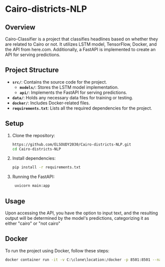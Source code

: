 # Cairo-districts-NLP

## Overview

Cairo-Classifier is a project that classifies headlines based on whether they are related to Cairo or not. It utilizes LSTM model, TensorFlow, Docker, and the API from here.com. Additionally, a FastAPI is implemented to create an API for serving predictions.

## Project Structure

- **`src/`**: Contains the source code for the project.
  - **`models/`**: Stores the LSTM model implementation.
  - **`api/`**: Implements the FastAPI for serving predictions.
- **`data/`**: Holds any necessary data files for training or testing.
- **`docker/`**: Includes Docker-related files.
- **`requirements.txt`**: Lists all the required dependencies for the project.

## Setup

1. Clone the repository:

    ```bash
    https://github.com/ELSOUDY2030/Cairo-districts-NLP.git
    cd Cairo-districts-NLP
    ```

2. Install dependencies:

    ```bash
    pip install -r requirements.txt
    ```

3. Running the FastAPI:

    ```bash
     uvicorn main:app
    ```
## Usage

Upon accessing the API, you have the option to input text, and the resulting output will be determined by the model's predictions, categorizing it as either "cairo" or "not cairo"


## Docker

To run the project using Docker, follow these steps:

```bash
docker container run -it -v C:\clone\location:/docker -p 8501:8501 --name nlp deep/NLP:v1.0


